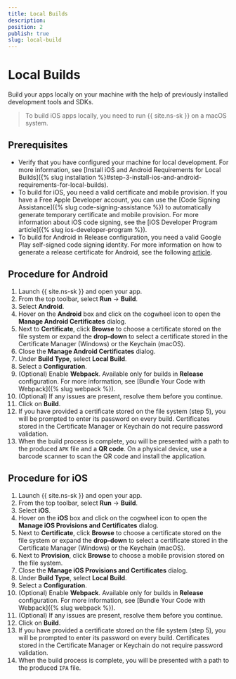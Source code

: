 ```yaml
---
title: Local Builds
description: 
position: 2
publish: true
slug: local-build
---
```


# Local Builds

Build your apps locally on your machine with the help of previously installed development tools and SDKs.

> To build iOS apps locally, you need to run {{ site.ns-sk }} on a macOS system.

## Prerequisites

* Verify that you have configured your machine for local development. For more information, see [Install iOS and Android Requirements for Local Builds]({% slug installation %}#step-3-install-ios-and-android-requirements-for-local-builds).
* To build for iOS, you need a valid certificate and mobile provision. If you have a Free Apple Developer account, you can use the [Code Signing Assistance]({% slug code-signing-assistance %}) to automatically generate temporary certificate and mobile provision. For more information about iOS code signing, see the [iOS Developer Program article]({% slug ios-developer-program %}).
* To build for Android in Release configuration, you need a valid Google Play self-signed code signing identity. For more information on how to generate a release certificate for Android, see the following [article](https://docs.nativescript.org/publishing/publishing-android-apps#certificates).

## Procedure for Android

1. Launch {{ site.ns-sk }} and open your app.
1. From the top toolbar, select **Run** &#8594; **Build**.
1. Select **Android**.
1. Hover on the **Android** box and click on the cogwheel icon to open the **Manage Android Certificates** dialog. 
1. Next to **Certificate**, click **Browse** to choose a certificate stored on the file system or expand the **drop-down** to select a certificate stored in the Certificate Manager (Windows) or the Keychain (macOS).
1. Close the **Manage Android Certificates** dialog.
1. Under **Build Type**, select **Local Build**.
1. Select a **Configuration**.
1. (Optional) Enable **Webpack**. Available only for builds in **Release** configuration. For more information, see [Bundle Your Code with Webpack]({% slug webpack %}). 
1. (Optional) If any issues are present, resolve them before you continue.
1. Click on **Build**.
1. If you have provided a certificate stored on the file system (step 5), you will be prompted to enter its password on every build. Certificates stored in the Certificate Manager or Keychain do not require password validation. 
1. When the build process is complete, you will be presented with a path to the produced `APK` file and a **QR code**. On a physical device, use a barcode scanner to scan the QR code and install the application. 

## Procedure for iOS

1. Launch {{ site.ns-sk }} and open your app.
1. From the top toolbar, select **Run** &#8594; **Build**.
1. Select **iOS**.
1. Hover on the **iOS** box and click on the cogwheel icon to open the **Manage iOS Provisions and Certificates** dialog. 
1. Next to **Certificate**, click **Browse** to choose a certificate stored on the file system or expand the **drop-down** to select a certificate stored in the Certificate Manager (Windows) or the Keychain (macOS).
1. Next to **Provision**, click **Browse** to choose a mobile provision stored on the file system.
1. Close the **Manage iOS Provisions and Certificates** dialog.
1. Under **Build Type**, select **Local Build**.
1. Select a **Configuration**.
1. (Optional) Enable **Webpack**. Available only for builds in **Release** configuration. For more information, see [Bundle Your Code with Webpack]({% slug webpack %}). 
1. (Optional) If any issues are present, resolve them before you continue.
1. Click on **Build**.
1. If you have provided a certificate stored on the file system (step 5), you will be prompted to enter its password on every build. Certificates stored in the Certificate Manager or Keychain do not require password validation. 
1. When the build process is complete, you will be presented with a path to the produced `IPA` file.